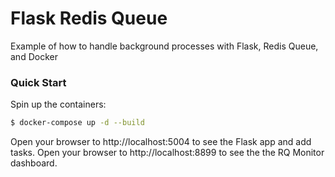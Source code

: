 # Flask Redis Queue

Example of how to handle background processes with Flask, Redis Queue, and Docker

### Quick Start

Spin up the containers:

```sh
$ docker-compose up -d --build
```

Open your browser to http://localhost:5004 to see the Flask app and add tasks. Open your browser to http://localhost:8899 to see the the RQ Monitor dashboard.
